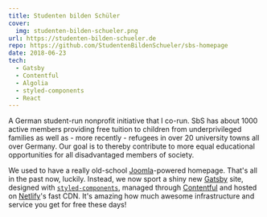 ```yaml
---
title: Studenten bilden Schüler
cover:
  img: studenten-bilden-schueler.png
url: https://studenten-bilden-schueler.de
repo: https://github.com/StudentenBildenSchueler/sbs-homepage
date: 2018-06-23
tech:
  - Gatsby
  - Contentful
  - Algolia
  - styled-components
  - React
---
```


A German student-run nonprofit initiative that I co-run. SbS has about 1000 active members providing free tuition to children from underprivileged families as well as - more recently - refugees in over 20 university towns all over Germany. Our goal is to thereby contribute to more equal educational opportunities for all disadvantaged members of society.

We used to have a really old-school [Joomla](https://joomla.org)-powered homepage. That's all in the past now, luckily. Instead, we now sport a shiny new [Gatsby](https://gatsbyjs.org) site, designed with [`styled-components`](https://styled-components.com), managed through [Contentful](https://contentful.com) and hosted on [Netlify](https://netlify.com)'s fast CDN. It's amazing how much awesome infrastructure and service you get for free these days!
